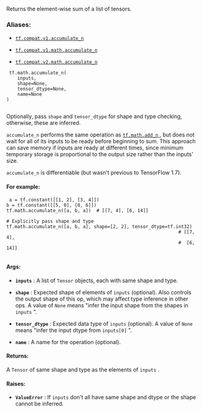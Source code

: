 Returns the element-wise sum of a list of tensors.



### Aliases:

- [ `tf.compat.v1.accumulate_n` ](/api_docs/python/tf/math/accumulate_n)

- [ `tf.compat.v1.math.accumulate_n` ](/api_docs/python/tf/math/accumulate_n)

- [ `tf.compat.v2.math.accumulate_n` ](/api_docs/python/tf/math/accumulate_n)



```
 tf.math.accumulate_n(
    inputs,
    shape=None,
    tensor_dtype=None,
    name=None
)
 
```

Optionally, pass  `shape`  and  `tensor_dtype`  for shape and type checking,
otherwise, these are inferred.

 `accumulate_n`  performs the same operation as [ `tf.math.add_n` ](https://tensorflow.google.cn/api_docs/python/tf/math/add_n), but
does not wait for all of its inputs to be ready before beginning to sum.
This approach can save memory if inputs are ready at different times, since
minimum temporary storage is proportional to the output size rather than the
inputs' size.

 `accumulate_n`  is differentiable (but wasn't previous to TensorFlow 1.7).



#### For example:


```
 a = tf.constant([[1, 2], [3, 4]])
b = tf.constant([[5, 0], [0, 6]])
tf.math.accumulate_n([a, b, a])  # [[7, 4], [6, 14]]

# Explicitly pass shape and type
tf.math.accumulate_n([a, b, a], shape=[2, 2], tensor_dtype=tf.int32)
                                                               # [[7,  4],
                                                               #  [6, 14]]
 
```



#### Args:

- **`inputs`** : A list of  `Tensor`  objects, each with same shape and type.

- **`shape`** : Expected shape of elements of  `inputs`  (optional). Also controls the
output shape of this op, which may affect type inference in other ops. A
value of  `None`  means "infer the input shape from the shapes in  `inputs` ".

- **`tensor_dtype`** : Expected data type of  `inputs`  (optional). A value of  `None` 
means "infer the input dtype from  `inputs[0]` ".

- **`name`** : A name for the operation (optional).



#### Returns:
A  `Tensor`  of same shape and type as the elements of  `inputs` .



#### Raises:

- **`ValueError`** : If  `inputs`  don't all have same shape and dtype or the shape
cannot be inferred.

